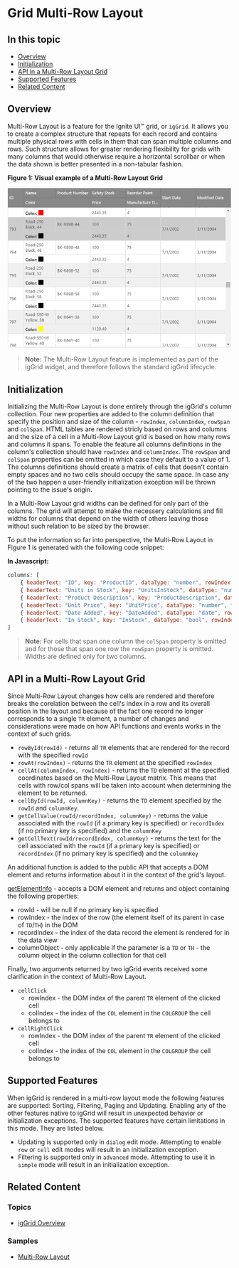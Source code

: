 ﻿<!--
|metadata|
{
    "fileName": "iggrid-multirowlayout",
    "controlName": "igGrid",
    "tags": ["Getting Started","Grids","Multi-Row Layout"]
}
|metadata|
-->

# Grid Multi-Row Layout

## In this topic

- [Overview](#overview)
- [Initialization](#initialization)
- [API in a Multi-Row Layout Grid](#api)
- [Supported Features](#features)
- [Related Content](#related-content)

## <a id="overview"></a> Overview

Multi-Row Layout is a feature for the Ignite UI™ grid, or `igGrid`. It allows you to create a complex structure that repeats for each record and contains multiple physical rows with cells in them that can span multiple columns and rows. Such structure allows for greater rendering flexibility for grids with many columns that would otherwise require a horizontal scrollbar or when the data shown is better presented in a non-tabular fashion.

**Figure 1: Visual example of a Multi-Row Layout Grid**

![](images/igGrid_MultiRowLayout_01.png)

> **Note:** The Multi-Row Layout feature is implemented as part of the igGrid widget, and therefore follows the standard igGrid lifecycle.

## <a id="initialization"></a> Initialization

Initializing the Multi-Row Layout is done entirely through the igGrid's column collection. Four new properties are added to the column definition that specify the position and size of the column - `rowIndex`, `columnIndex`, `rowSpan` and `colSpan`. HTML tables are rendered stricly based on rows and columns and the size of a cell in a Multi-Row Layout grid is based on how many rows and columns it spans. To enable the feature all columns definitions in the column's collection should have `rowIndex` and `columnIndex`. The `rowSpan` and `colSpan` properties can be omitted in which case they default to a value of 1. The columns definitions should create a matrix of cells that doesn't contain empty spaces and no two cells should occupy the same space. In case any of the two happen a user-friendly initialization exception will be thrown pointing to the issue's origin.

In a Multi-Row Layout grid widths can be defined for only part of the columns. The grid will attempt to make the necessery calculations and fill widths for columns that depend on the width of others leaving those without such relation to be sized by the browser.

To put the information so far into perspective, the Multi-Row Layout in Figure 1 is generated with the following code snippet: 

**In Javascript:**

```js
columns: [
	{ headerText: "ID", key: "ProductID", dataType: "number", rowIndex: 0, columnIndex: 0 },
	{ headerText: "Units in Stock", key: "UnitsInStock", dataType: "number", rowIndex: 1, columnIndex: 0 },
	{ headerText: "Product Description", key: "ProductDescription", dataType: "string", rowIndex: 1, columnIndex: 1, colSpan: 2, width: "300px" },
	{ headerText: "Unit Price", key: "UnitPrice", dataType: "number", format: "#.##", rowIndex: 0, columnIndex: 1, width: "100px" },
	{ headerText: "Date Added", key: "DateAdded", dataType: "date", rowIndex: 0, columnIndex: 2 },
	{ headerText: "In Stock", key: "InStock", dataType: "bool", rowIndex: 0, columnIndex: 3, rowSpan: 2 }
]
```

> **Note:** For cells that span one column the `colSpan` property is omitted and for those that span one row the `rowSpan` property is omitted. Widths are defined only for two columns.

## <a id="api"></a> API in a Multi-Row Layout Grid

Since Multi-Row Layout changes how cells are rendered and therefore breaks the corelation between the cell's index in a row and its overall position in the layout and because of the fact one record no longer corresponds to a single `TR` element, a number of changes and considerations were made on how API functions and events works in the context of such grids.

* `rowById(rowId)` - returns all `TR` elements that are rendered for the record with the specified `rowId`
* `rowAt(rowIndex)` - returns the `TR` element at the specified `rowIndex`
* `cellAt(columnIndex, rowIndex)` - returns the `TD` element at the specified coordinates based on the Multi-Row Layout matrix. This means that cells with row/col spans will be taken into account when determining the element to be returned.
* `cellById(rowId, columnKey)` - returns the `TD` element specified by the `rowId` and `columnKey`.
* `getCellValue(rowId/recordIndex, columnKey)` - returns the value associated with the `rowId` (if a primary key is specified) or `recordIndex` (if no primary key is specified) and the `columnKey`
* `getCellText(rowId/recordIndex, columnKey)` - returns the text for the cell associated with the `rowId` (if a primary key is specified) or `recordIndex` (if no primary key is specified) and the `columnKey`

An additional function is added to the public API that accepts a DOM element and returns information about it in the context of the grid's layout.

[getElementInfo](%%jQueryApiUrl%%/ui.iggrid#methods:getElementInfo) - accepts a DOM element and returns and object containing the following properties:

* rowId - will be null if no primary key is specified
* rowIndex - the index of the row (the element itself of its parent in case of `TD`/`TH`) in the DOM 
* recordIndex - the index of the data record the element is rendered for in the data view
* columnObject - only applicable if the parameter is a `TD` or `TH` - the column object in the column collection for that cell

Finally, two arguments returned by two igGrid events received some clarification in the context of Multi-Row Layout.

* `cellClick`
    * rowIndex - the DOM index of the parent `TR` element of the clicked cell
    * colIndex - the index of the `COL` element in the `COLGROUP` the cell belongs to
* `cellRightClick`
    * rowIndex - the DOM index of the parent `TR` element of the clicked cell
    * colIndex - the index of the `COL` element in the `COLGROUP` the cell belongs to

## <a id="features"></a> Supported Features

When igGrid is rendered in a multi-row layout mode the following features are supported: Sorting, Filtering, Paging and Updating. Enabling any of the other features native to igGrid will result in unexpected behavior or initialization exceptions. The supported features have certain limitations in this mode. They are listed below.

* Updating is supported only in `dialog` edit mode. Attempting to enable `row` or `cell` edit modes will result in an initialization exception.
* Filtering is supported only in `advanced` mode. Attempting to use it in `simple` mode will result in an initialization exception.

## <a id="related-content"></a> Related Content

### <a id="topics"></a> Topics

-   [igGrid Overview](igGrid-Overview.html)

### <a id="samples"></a> Samples

-   [Multi-Row Layout](%%SamplesUrl%%/grid/multi-row-layout)

